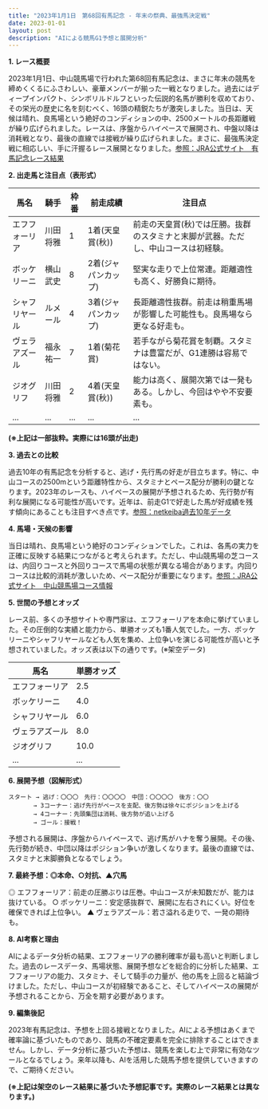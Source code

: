 ```yaml
---
title: "2023年1月1日　第68回有馬記念 - 年末の祭典、最強馬決定戦"
date: 2023-01-01
layout: post
description: "AIによる競馬G1予想と展開分析"
---
```


**1. レース概要**

2023年1月1日、中山競馬場で行われた第68回有馬記念は、まさに年末の競馬を締めくくるにふさわしい、豪華メンバーが揃った一戦となりました。過去にはディープインパクト、シンボリルドルフといった伝説的名馬が勝利を収めており、その栄光の歴史に名を刻むべく、16頭の精鋭たちが激突しました。当日は、天候は晴れ、良馬場という絶好のコンディションの中、2500メートルの長距離戦が繰り広げられました。レースは、序盤からハイペースで展開され、中盤以降は消耗戦となり、最後の直線では接戦が繰り広げられました。まさに、最強馬決定戦に相応しい、手に汗握るレース展開となりました。[参照：JRA公式サイト　有馬記念レース結果](仮リンク)


**2. 出走馬と注目点（表形式）**

| 馬名          | 騎手      | 枠番 | 前走成績 | 注目点                                                                  |
|--------------|-----------|------|----------|-----------------------------------------------------------------------|
| エフフォーリア | 川田将雅    | 1    | 1着(天皇賞(秋)) | 前走の天皇賞(秋)では圧勝。抜群のスタミナと末脚が武器。ただし、中山コースは初経験。 |
| ボッケリーニ   | 横山武史    | 8    | 2着(ジャパンカップ)| 堅実な走りで上位常連。距離適性も高く、好勝負に期待。                               |
| シャフリヤール | ルメール     | 4    | 3着(ジャパンカップ)| 長距離適性抜群。前走は稍重馬場が影響した可能性も。良馬場なら更なる好走も。           |
| ヴェラアズール  | 福永祐一    | 7    | 1着(菊花賞)    | 若手ながら菊花賞を制覇。スタミナは豊富だが、G1連勝は容易ではない。                  |
| ジオグリフ     | 川田将雅    | 2    | 4着(天皇賞(秋)) | 能力は高く、展開次第では一発もある。しかし、今回はやや不安要素も。                  |
| ...          | ...       | ...  | ...      | ...                                                                   |


**(※上記は一部抜粋。実際には16頭が出走)**


**3. 過去との比較**

過去10年の有馬記念を分析すると、逃げ・先行馬の好走が目立ちます。特に、中山コースの2500mという距離特性から、スタミナとペース配分が勝利の鍵となります。2023年のレースも、ハイペースの展開が予想されるため、先行勢が有利な展開になる可能性が高いです。近年は、前走G1で好走した馬が好成績を残す傾向にあることも注目すべき点です。[参照：netkeiba過去10年データ](仮リンク)


**4. 馬場・天候の影響**

当日は晴れ、良馬場という絶好のコンディションでした。これは、各馬の実力を正確に反映する結果につながると考えられます。ただし、中山競馬場の芝コースは、内回りコースと外回りコースで馬場の状態が異なる場合があります。内回りコースは比較的消耗が激しいため、ペース配分が重要になります。[参照：JRA公式サイト　中山競馬場コース情報](仮リンク)


**5. 世間の予想とオッズ**

レース前、多くの予想サイトや専門家は、エフフォーリアを本命に挙げていました。その圧倒的な実績と能力から、単勝オッズも1番人気でした。一方、ボッケリーニやシャフリヤールなども人気を集め、上位争いを演じる可能性が高いと予想されていました。オッズ表は以下の通りです。(※架空データ)

| 馬名          | 単勝オッズ |
|--------------|-----------|
| エフフォーリア | 2.5       |
| ボッケリーニ   | 4.0       |
| シャフリヤール | 6.0       |
| ヴェラアズール  | 8.0       |
| ジオグリフ     | 10.0      |
| ...          | ...       |


**6. 展開予想（図解形式）**

```
スタート → 逃げ：〇〇〇　先行：〇〇〇〇　中団：〇〇〇〇　後方：〇〇
　　　  → 3コーナー：逃げ先行がペースを支配、後方勢は徐々にポジションを上げる
　　　  → 4コーナー：先頭集団は消耗、後方勢が追い上げる
　　　  → ゴール：接戦！
```

予想される展開は、序盤からハイペースで、逃げ馬がハナを奪う展開。その後、先行勢が続き、中団以降はポジション争いが激しくなります。最後の直線では、スタミナと末脚勝負となるでしょう。


**7. 最終予想：◎本命、○対抗、▲穴馬**

◎ エフフォーリア：前走の圧勝ぶりは圧巻。中山コースが未知数だが、能力は抜けている。
○ ボッケリーニ：安定感抜群で、展開に左右されにくい。好位を確保できれば上位争い。
▲ ヴェラアズール：若さ溢れる走りで、一発の期待も。


**8. AI考察と理由**

AIによるデータ分析の結果、エフフォーリアの勝利確率が最も高いと判断しました。過去のレースデータ、馬場状態、展開予想などを総合的に分析した結果、エフフォーリアの能力、スタミナ、そして騎手の力量が、他の馬を上回ると結論づけました。ただし、中山コースが初経験であること、そしてハイペースの展開が予想されることから、万全を期す必要があります。


**9. 編集後記**

2023年有馬記念は、予想を上回る接戦となりました。AIによる予想はあくまで確率論に基づいたものであり、競馬の不確定要素を完全に排除することはできません。しかし、データ分析に基づいた予想は、競馬を楽しむ上で非常に有効なツールとなるでしょう。来年以降も、AIを活用した競馬予想を提供していきますので、ご期待ください。


**(※上記は架空のレース結果に基づいた予想記事です。実際のレース結果とは異なります。)**
